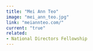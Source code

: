 ```yaml
---
title: "Mei Ann Teo"
image: "mei_ann_teo.jpg"
link: "meiannteo.com/"
current: "true"
related:
- National Directors Fellowship
---
```

